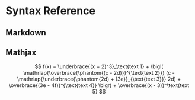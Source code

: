 # Syntax Reference

## Markdown

## Mathjax



$$
f(x) =
\underbrace{(x + 2)^3}_\text{text 1} +
\bigl(
    \mathrlap{\overbrace{\phantom{(c - 2d)}}^{\text{text 2}}}
    (c -
    \mathrlap{\underbrace{\phantom{2d) + (3e}}_{\text{text 3}}}
    2d) +
    \overbrace{(3e - 4f)}^{\text{text 4}}
\bigr) +
\overbrace{(x - 3)}^\text{text 5}
$$

